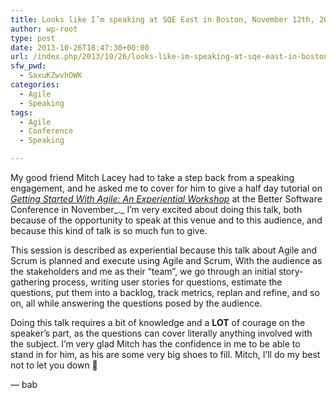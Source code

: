 ```yaml
---
title: Looks like I’m speaking at SQE East in Boston, November 12th, 2013!
author: wp-root
type: post
date: 2013-10-26T18:47:30+00:00
url: /index.php/2013/10/26/looks-like-im-speaking-at-sqe-east-in-boston-november-12th-2013/
sfw_pwd:
  - SaxuKZwvhOWK
categories:
  - Agile
  - Speaking
tags:
  - Agile
  - Conference
  - Speaking

---
```

My good friend Mitch Lacey had to take a step back from a speaking engagement, and he asked me to cover for him to give a half day tutorial on <a href="http://bsceast.techwell.com/sessions/agile-development-conference-east-2013/getting-started-agile-experiential-workshop" target="_blank"><em>Getting Started With Agile: An Experiential Workshop</em></a> at the Better Software Conference in November_._ I’m very excited about doing this talk, both because of the opportunity to speak at this venue and to this audience, and because this kind of talk is so much fun to give.

This session is described as experiential because this talk about Agile and Scrum is planned and execute using Agile and Scrum, With the audience as the stakeholders and me as their “team”, we go through an initial story-gathering process, writing user stories for questions, estimate the questions, put them into a backlog, track metrics, replan and refine, and so on, all while answering the questions posed by the audience.

Doing this talk requires a bit of knowledge and a **LOT** of courage on the speaker’s part, as the questions can cover literally anything involved with the subject. I’m very glad Mitch has the confidence in me to be able to stand in for him, as his are some very big shoes to fill. Mitch, I’ll do my best not to let you down 🙂

&#8212; bab